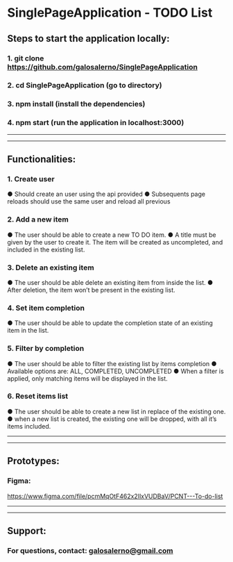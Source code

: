 # SinglePageApplication - TODO List

## Steps to start the application locally:

### 1. git clone https://github.com/galosalerno/SinglePageApplication
### 2. cd SinglePageApplication (go to directory)
### 3. npm install (install the dependencies)
### 4. npm start (run the application in localhost:3000)

---
---
## Functionalities:
### 1. Create user
● Should create an user using the api provided
● Subsequents page reloads should use the same user and reload all previous
### 2. Add a new item
● The user should be able to create a new TO DO item.
● A title must be given by the user to create it.
The item will be created as uncompleted, and included in the existing list.
### 3. Delete an existing item
● The user should be able delete an existing item from inside the list.
● After deletion, the item won’t be present in the existing list.
### 4. Set item completion
● The user should be able to update the completion state of an existing item in the list.
### 5. Filter by completion
● The user should be able to filter the existing list by items completion
● Available options are: ALL, COMPLETED, UNCOMPLETED
● When a filter is applied, only matching items will be displayed in the list.
### 6. Reset items list
● The user should be able to create a new list in replace of the existing one.
● when a new list is created, the existing one will be dropped, with all it’s items included.

---
---
## Prototypes:
### Figma:
https://www.figma.com/file/pcmMqOtF462x2IlxVUDBaV/PCNT---To-do-list

---
---
## Support:
### For questions, contact: galosalerno@gmail.com